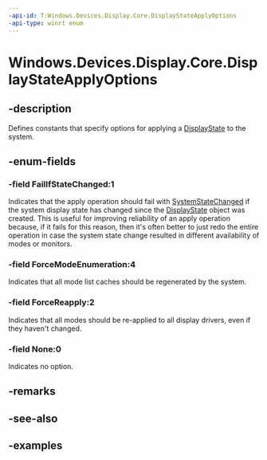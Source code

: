 ```yaml
---
-api-id: T:Windows.Devices.Display.Core.DisplayStateApplyOptions
-api-type: winrt enum
---
```


<!-- Enumeration syntax.
public enum DisplayStateApplyOptions : uint 
-->

# Windows.Devices.Display.Core.DisplayStateApplyOptions

## -description
Defines constants that specify options for applying a [DisplayState](displaystate.md) to the system.

## -enum-fields
### -field FailIfStateChanged:1
Indicates that the apply operation should fail with [SystemStateChanged](displaystateoperationstatus.md) if the system display state has changed since the [DisplayState](displaystate.md) object was created. This is useful for improving reliability of an apply operation because, if it fails for this reason, then it's often better to just redo the entire operation in case the system state change resulted in different availability of modes or monitors.

### -field ForceModeEnumeration:4
Indicates that all mode list caches should be regenerated by the system.

### -field ForceReapply:2
Indicates that all modes should be re-applied to all display drivers, even if they haven't changed.

### -field None:0
Indicates no option.

## -remarks

## -see-also

## -examples
